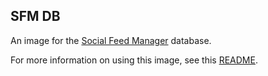 SFM DB
------

An image for the [Social Feed Manager](https://github.com/gwu-libraries/social-feed-manager) database.

For more information on using this image, see this [README](https://github.com/gwu-libraries/social-feed-manager/blob/master/docker/README.md).
